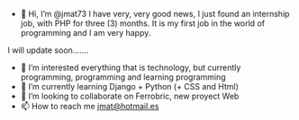 - 👋 Hi, I’m @jmat73
I have very, very good news, I just found an internship job, with PHP for three (3) months.
It is my first job in the world of programming and I am very happy.

I will update soon.......

- 👀 I’m interested everything that is technology, but currently programming, programming and learning programming
- 🌱 I’m currently learning Django + Python (+ CSS and Html)
- 💞️ I’m looking to collaborate on Ferrobric, new proyect Web
- 📫 How to reach me jmat@hotmail.es

<!---
jmat73/jmat73 is a ✨ special ✨ repository because its `README.md` (this file) appears on your GitHub profile.
You can click the Preview link to take a look at your changes.
--->
